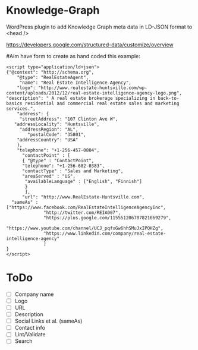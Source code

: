 # Knowledge-Graph
WordPress plugin to add Knowledge Graph meta data in LD-JSON format to &lt;head />

https://developers.google.com/structured-data/customize/overview

#Aim 
have form to create as hand coded this example:
```
<script type="application/ld+json">
{"@context": "http://schema.org",
    "@type": "RealEstateAgent",
     "name": "Real Estate Intelligence Agency",
    "logo": "http://www.realestate-huntsville.com/wp-content/uploads/2012/12/real-estate-intelligence-agency-logo.png",
"description": " A real estate brokerage specializing in back-to-basics residential and commercial real estate sales and marketing services.",
    "address": {
     "streetAddress": "107 Clinton Ave W",
   "addressLocality": "Huntsville",
     "addressRegion": "AL",
        "postalCode": "35801",
    "addressCountry": "USA"
    },
    "telephone": "+1-256-457-0804",
      "contactPoint" : [
      { "@type" : "ContactPoint",
      "telephone": "+1-256-682-0383",
      "contactType" : "Sales and Marketing",
      "areaServed" : "US",
       "availableLanguage" : ["English", "Finnish"]
       }
       ],
      "url": "http://www.RealEstate-Huntsville.com",
  "sameAs" : ["https://www.facebook.com/RealEstateIntelligenceAgencyInc",
              "http://twitter.com/REIA007",
              "https://plus.google.com/115551206707821669279",
              "https://www.youtube.com/channel/UCJ_pqfxGw6hhSMuJxIPQHZg",
              "https://www.linkedin.com/company/real-estate-intelligence-agency"
              ]
}
</script>	
```
# ToDo
- [ ] Company name
- [ ] Logo
- [ ] URL
- [ ] Description
- [ ] Social Links et al. (sameAs)
- [ ] Contact info
- [ ] Lint/Validate
- [ ] Search
